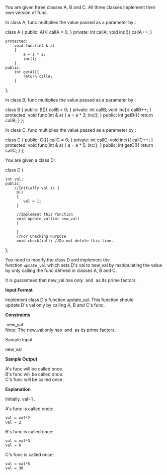 You are given three classes A, B and C. All three classes implement their own version of func.

In class A, func multiplies the value passed as a parameter by :

class A
{
    public:
        A(){
            callA = 0;
        }
    private:
        int callA;
        void inc(){
            callA++;
        }

    protected:
        void func(int & a)
        {
            a = a * 2;
            inc();
        }
    public:
        int getA(){
            return callA;
        }
};

In class B, func multiplies the value passed as a parameter by :

class B
{
    public:
        B(){
            callB = 0;
        }
    private:
        int callB;
        void inc(){
            callB++;
        }
    protected:
        void func(int & a)
        {
            a = a * 3;
            inc();
        }
    public:
        int getB(){
            return callB;
        }
};

In class C, func multiplies the value passed as a parameter by :

class C
{
    public:
        C(){
            callC = 0;
        }
    private:
        int callC;
        void inc(){
            callC++;
        }
    protected:
        void func(int & a)
        {
            a = a * 5;
            inc();
        }
    public:
        int getC(){
            return callC;
        }
};

You are given a class D:

class D
{

	int val;
	public:
		//Initially val is 1
		 D()
		 {
		 	val = 1;
		 }

		 //Implement this function
		 void update_val(int new_val)
		 {

		 }
		 //For Checking Purpose
		 void check(int); //Do not delete this line.
};

You need to modify the class D and implement the function `update_val` which sets D's val to new_val by manipulating the value by only calling the func defined in classes A, B and C.

It is guaranteed that new_val has only  and  as its prime factors.


**Input Format**

Implement class D's function update_val. This function should update D's val only by calling A, B and C's func.

**Constraints**

 new_val\
Note: The new_val only has  and  as its prime factors.

Sample Input

new_val 

**Sample Output**

A's func will be called once.\
B's func will be called once.\
C's func will be called once.


**Explanation**

Initially, val=1 .

A's func is called once:

```
val = val*2
val = 2

```

B's func is called once:

```
val = val*3
val = 6

```

C's func is called once:

```
val = val*5
val = 30
```